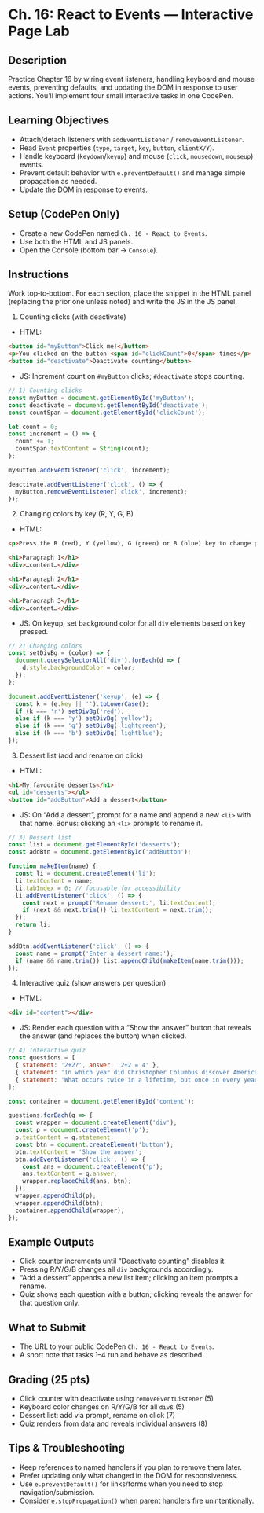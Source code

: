 # Ch. 16: React to Events — Interactive Page Lab

## Description

Practice Chapter 16 by wiring event listeners, handling keyboard and mouse events, preventing defaults, and updating the DOM in response to user actions. You’ll implement four small interactive tasks in one CodePen.

## Learning Objectives

- Attach/detach listeners with `addEventListener` / `removeEventListener`.
- Read `Event` properties (`type`, `target`, `key`, `button`, `clientX/Y`).
- Handle keyboard (`keydown`/`keyup`) and mouse (`click`, `mousedown`, `mouseup`) events.
- Prevent default behavior with `e.preventDefault()` and manage simple propagation as needed.
- Update the DOM in response to events.

## Setup (CodePen Only)

- Create a new CodePen named `Ch. 16 - React to Events`.
- Use both the HTML and JS panels.
- Open the Console (bottom bar → `Console`).

## Instructions

Work top‑to‑bottom. For each section, place the snippet in the HTML panel (replacing the prior one unless noted) and write the JS in the JS panel.

1) Counting clicks (with deactivate)
- HTML:

```html
<button id="myButton">Click me!</button>
<p>You clicked on the button <span id="clickCount">0</span> times</p>
<button id="deactivate">Deactivate counting</button>
```

- JS: Increment count on `#myButton` clicks; `#deactivate` stops counting.

```js
// 1) Counting clicks
const myButton = document.getElementById('myButton');
const deactivate = document.getElementById('deactivate');
const countSpan = document.getElementById('clickCount');

let count = 0;
const increment = () => {
  count += 1;
  countSpan.textContent = String(count);
};

myButton.addEventListener('click', increment);

deactivate.addEventListener('click', () => {
  myButton.removeEventListener('click', increment);
});
```

2) Changing colors by key (R, Y, G, B)
- HTML:

```html
<p>Press the R (red), Y (yellow), G (green) or B (blue) key to change paragraph colors accordingly.</p>

<h1>Paragraph 1</h1>
<div>…content…</div>

<h1>Paragraph 2</h1>
<div>…content…</div>

<h1>Paragraph 3</h1>
<div>…content…</div>
```

- JS: On keyup, set background color for all `div` elements based on key pressed.

```js
// 2) Changing colors
const setDivBg = (color) => {
  document.querySelectorAll('div').forEach(d => {
    d.style.backgroundColor = color;
  });
};

document.addEventListener('keyup', (e) => {
  const k = (e.key || '').toLowerCase();
  if (k === 'r') setDivBg('red');
  else if (k === 'y') setDivBg('yellow');
  else if (k === 'g') setDivBg('lightgreen');
  else if (k === 'b') setDivBg('lightblue');
});
```

3) Dessert list (add and rename on click)
- HTML:

```html
<h1>My favourite desserts</h1>
<ul id="desserts"></ul>
<button id="addButton">Add a dessert</button>
```

- JS: On “Add a dessert”, prompt for a name and append a new `<li>` with that name. Bonus: clicking an `<li>` prompts to rename it.

```js
// 3) Dessert list
const list = document.getElementById('desserts');
const addBtn = document.getElementById('addButton');

function makeItem(name) {
  const li = document.createElement('li');
  li.textContent = name;
  li.tabIndex = 0; // focusable for accessibility
  li.addEventListener('click', () => {
    const next = prompt('Rename dessert:', li.textContent);
    if (next && next.trim()) li.textContent = next.trim();
  });
  return li;
}

addBtn.addEventListener('click', () => {
  const name = prompt('Enter a dessert name:');
  if (name && name.trim()) list.appendChild(makeItem(name.trim()));
});
```

4) Interactive quiz (show answers per question)
- HTML:

```html
<div id="content"></div>
```

- JS: Render each question with a “Show the answer” button that reveals the answer (and replaces the button) when clicked.

```js
// 4) Interactive quiz
const questions = [
  { statement: '2+2?', answer: '2+2 = 4' },
  { statement: 'In which year did Christopher Columbus discover America?', answer: '1492' },
  { statement: 'What occurs twice in a lifetime, but once in every year, twice in a week but never in a day?', answer: 'The E letter' }
];

const container = document.getElementById('content');

questions.forEach(q => {
  const wrapper = document.createElement('div');
  const p = document.createElement('p');
  p.textContent = q.statement;
  const btn = document.createElement('button');
  btn.textContent = 'Show the answer';
  btn.addEventListener('click', () => {
    const ans = document.createElement('p');
    ans.textContent = q.answer;
    wrapper.replaceChild(ans, btn);
  });
  wrapper.appendChild(p);
  wrapper.appendChild(btn);
  container.appendChild(wrapper);
});
```

## Example Outputs

- Click counter increments until “Deactivate counting” disables it.
- Pressing R/Y/G/B changes all `div` backgrounds accordingly.
- “Add a dessert” appends a new list item; clicking an item prompts a rename.
- Quiz shows each question with a button; clicking reveals the answer for that question only.

## What to Submit

- The URL to your public CodePen `Ch. 16 - React to Events`.
- A short note that tasks 1–4 run and behave as described.

## Grading (25 pts)

- Click counter with deactivate using `removeEventListener` (5)
- Keyboard color changes on R/Y/G/B for all `div`s (5)
- Dessert list: add via prompt, rename on click (7)
- Quiz renders from data and reveals individual answers (8)

## Tips & Troubleshooting

- Keep references to named handlers if you plan to remove them later.
- Prefer updating only what changed in the DOM for responsiveness.
- Use `e.preventDefault()` for links/forms when you need to stop navigation/submission.
- Consider `e.stopPropagation()` when parent handlers fire unintentionally.
